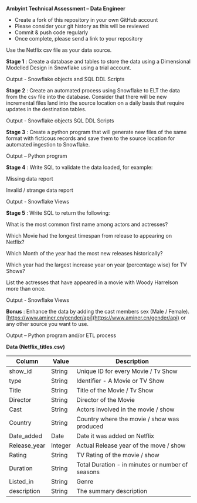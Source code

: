 **Ambyint Technical Assessment – Data Engineer**

* Create a fork of this repository in your own GitHub account
* Please consider your git history as this will be reviewed
* Commit & push code regularly
* Once complete, please send a link to your repository

Use the Netflix csv file as your data source.

**Stage 1** : Create a database and tables to store the data using a Dimensional Modelled Design in Snowflake using a trial account.

Output - Snowflake objects and SQL DDL Scripts

**Stage 2** : Create an automated process using Snowflake to ELT the data from the csv file into the database. Consider that there will be new incremental files land into the source location on a daily basis that require updates in the destination tables.

Output - Snowflake objects SQL DDL Scripts 

**Stage 3** : Create a python program that will generate new files of the same format with ficticous records and save them to the source location for automated ingestion to Snowflake.

Output – Python program

**Stage 4** : Write SQL to validate the data loaded, for example:

Missing data report

Invalid / strange data report

Output - Snowflake Views

**Stage 5** : Write SQL to return the following:

What is the most common first name among actors and actresses?

Which Movie had the longest timespan from release to appearing on Netflix?

Which Month of the year had the most new releases historically?

Which year had the largest increase year on year (percentage wise) for TV Shows?

List the actresses that have appeared in a movie with Woody Harrelson more than once.

Output - Snowflake Views

**Bonus** : Enhance the data by adding the cast members sex (Male / Female). [https://www.aminer.cn/gender/api](https://www.aminer.cn/gender/api) or any other source you want to use.

Output – Python program and/or ETL process

**Data (Netflix\_titles.csv)**

| **Column** | **Value** | **Description** |
| --- | --- | --- |
| show\_id | String | Unique ID for every Movie / Tv Show |
| type | String | Identifier - A Movie or TV Show |
| Title | String | Title of the Movie / Tv Show |
| Director | String | Director of the Movie |
| Cast | String | Actors involved in the movie / show |
| Country | String | Country where the movie / show was produced |
| Date\_added | Date | Date it was added on Netflix |
| Release\_year | Integer | Actual Release year of the move / show |
| Rating | String | TV Rating of the movie / show |
| Duration | String | Total Duration - in minutes or number of seasons |
| Listed\_in | String | Genre |
| description | String | The summary description |
